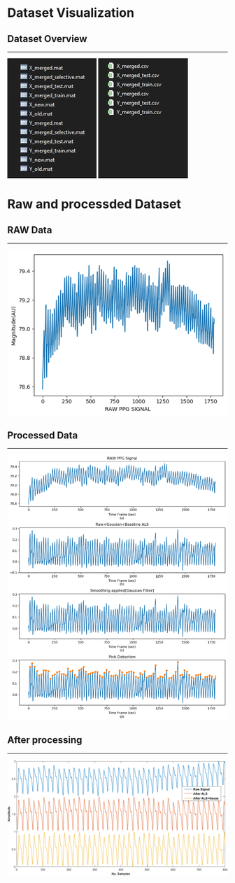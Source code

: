 # Dataset Visualization 

## Dataset Overview

<hr>

<p align="left">
  <img src=../figures/data1.JPG>  <img src=../figures/data2.JPG> 
</p>

</hr>


# Raw and processded Dataset 

## RAW Data 
<hr>
<p align="left">
<img src=../figures/raw.png>  
</p>

## Processed Data 
</hr> 

<hr>
<p align="left">
<img src=../figures/Oneplus6t.png> 
</p>
</hr>

## After processing

<hr>

<p align="left">
  <img src=../figures/Figure6.png> 
</p>

</hr>


